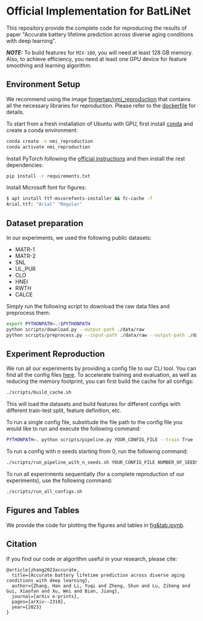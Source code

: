 # Official Implementation for BatLiNet

This repository provide the complete code for reproducing the results of paper "Accurate battery lifetime prediction across diverse aging conditions with deep learning".

**_NOTE:_** To build features for `MIX-100`, you will need at least 128 GB memory. Also, to achieve efficiency, you need at least one GPU device for feature smoothing and learning algorithm.

## Environment Setup

We recommend using the image [fingertap/nmi_reproduction](#) that contains all the necessary libraries for reproduction. Please refer to the [dockerfile](Dockerfile) for details.

To start from a fresh installation of Ubuntu with GPU, first install [conda](#) and create a conda environment:

```bash
conda create -n nmi_reproduction
conda activate nmi_reproduction
```

Install PyTorch following the [official instructions](#) and then install the rest dependencies:

```bash
pip install -r requirements.txt
```

Install Microsoft font for figures:

```bash
$ apt install ttf-mscorefonts-installer && fc-cache -f
Arial.ttf: "Arial" "Regular"
```

## Dataset preparation

In our experiments, we used the following public datasets:

- MATR-1
- MATR-2
- SNL
- UL_PUR
- CLO
- HNEI
- RWTH
- CALCE

Simply run the following script to download the raw data files and preprocess them:

```bash
export PYTHONPATH=.:$PYTHONPATH
python scripts/download.py --output-path ./data/raw
python scripts/preprocess.py --input-path ./data/raw --output-path ./data/processed
```

## Experiment Reproduction

We run all our experiments by providing a config file to our CLI tool. You can find all the config files [here](configs/). To accelerate training and evaluation, as well as reducing the memory footprint, you can first build the cache for all configs:

```bash
./scripts/build_cache.sh
```

This will load the datasets and build features for different configs with different train-test split, feature definition, etc.

To run a single config file, substitude the file path to the config file you would like to run and execute the following command:

```bash
PYTHONPATH=. python scripts/pipeline.py YOUR_CONFIG_FILE --train True --evaluate True
```

To run a config with $n$ seeds starting from 0, run the following command:

```bash
./scripts/run_pipeline_with_n_seeds.sh YOUR_CONFIG_FILE NUMBER_OF_SEEDS
```

To run all experirments sequentially (for a complete reproduction of our experiments), use the following command:

```bash
./scripts/run_all_configs.sh
```

## Figures and Tables

We provide the code for plotting the figures and tables in [fig&tab.ipynb](fig&tab.ipynb).

## Citation

If you find our code or algorithm useful in your research, please cite:

```bibtext
@article{zhang2023accurate,
  title={Accurate battery lifetime prediction across diverse aging conditions with deep learning},
  author={Zhang, Han and Li, Yuqi and Zheng, Shun and Lu, Ziheng and Gui, Xiaofan and Xu, Wei and Bian, Jiang},
  journal={arXiv e-prints},
  pages={arXiv--2310},
  year={2023}
}
```